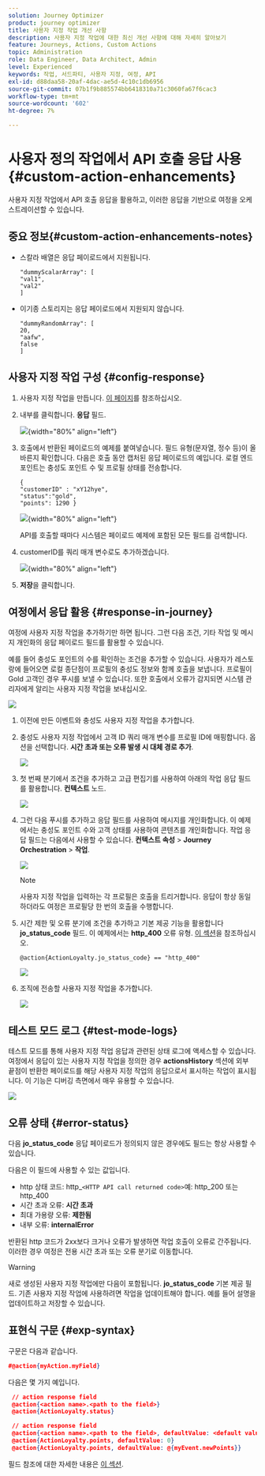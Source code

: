 ```yaml
---
solution: Journey Optimizer
product: journey optimizer
title: 사용자 지정 작업 개선 사항
description: 사용자 지정 작업에 대한 최신 개선 사항에 대해 자세히 알아보기
feature: Journeys, Actions, Custom Actions
topic: Administration
role: Data Engineer, Data Architect, Admin
level: Experienced
keywords: 작업, 서드파티, 사용자 지정, 여정, API
exl-id: d88daa58-20af-4dac-ae5d-4c10c1db6956
source-git-commit: 07b1f9b885574bb6418310a71c3060fa67f6cac3
workflow-type: tm+mt
source-wordcount: '602'
ht-degree: 7%

---
```


# 사용자 정의 작업에서 API 호출 응답 사용 {#custom-action-enhancements}

사용자 지정 작업에서 API 호출 응답을 활용하고, 이러한 응답을 기반으로 여정을 오케스트레이션할 수 있습니다.

<!--
You can now leverage API call responses in custom actions and orchestrate your journeys based on these responses.

This capability was previously only available when using data sources. You can now use it with custom actions. 
-->

## 중요 정보{#custom-action-enhancements-notes}

<!--
* Custom actions should only be used with private or internal endpoints, and used with an appropriate capping or throttling limit. See [this page](../configuration/external-systems.md). 
-->

* 스칼라 배열은 응답 페이로드에서 지원됩니다.

  ```
  "dummyScalarArray": [
  "val1",
  "val2"
  ]
  ```

* 이기종 스토리지는 응답 페이로드에서 지원되지 않습니다.

  ```
  "dummyRandomArray": [
  20,
  "aafw",
  false
  ]
  ```

<!--
## Best practices{#custom-action-enhancements-best-practices}

A capping limit of 5000 calls/s is defined for all custom actions. This limit has been set based on customers usage, to protect external endpoints targeted by custom actions. You need to take this into account in your audience-based journeys by defining an appropriate reading rate (5000 profiles/s when custom actions are used). If needed, you can override this setting by defining a greater capping or throttling limit through our Capping/Throttling APIs. See [this page](../configuration/external-systems.md).

You should not target public endpoints with custom actions for various reasons:

* Without proper capping or throttling, there is a risk of sending too many calls to a public endpoint that may not support such volume.
* Profile data can be sent through custom actions, so targeting a public endpoint could lead to inadvertently sharing personal information externally.
* You have no control on the data being returned by public endpoints. If an endpoint changes its API or starts sending incorrect information, those will be made available in communications sent, with potential negative impacts.
-->

<!--
## Define the custom action {#define-custom-action}

When defining the custom action, two enhancements have been made available: the addition of the GET method and the new payload response field. The other options and parameters are unchanged. See [this page](../action/about-custom-action-configuration.md).

### Endpoint configuration {#endpoint-configuration}

The **URL configuration** section has been renamed **Endpoint configuration**.

In the **Method** drop-down, you can now select **GET**.

![](assets/action-response1.png){width="70%" align="left"}

### Payloads {#payloads-new}

The **Action parameters** section has been renamed **Payloads**. Two fields are available:

* The **Request** field: this field is only available for POST and PUT calling methods.
* The **Response** field: this is the new capability. This field as available for all calling methods.

>[!NOTE]
> 
>Both these fields are optional.

![](assets/action-response2.png){width="70%" align="left"}
-->

## 사용자 지정 작업 구성 {#config-response}

1. 사용자 지정 작업을 만듭니다. [이 페이지](../action/about-custom-action-configuration.md)를 참조하십시오.

1. 내부를 클릭합니다. **응답** 필드.

   ![](assets/action-response2.png){width="80%" align="left"}

1. 호출에서 반환된 페이로드의 예제를 붙여넣습니다. 필드 유형(문자열, 정수 등)이 올바른지 확인합니다. 다음은 호출 동안 캡처된 응답 페이로드의 예입니다. 로컬 엔드포인트는 충성도 포인트 수 및 프로필 상태를 전송합니다.

   ```
   {
   "customerID" : "xY12hye",    
   "status":"gold",
   "points": 1290 }
   ```

   ![](assets/action-response4.png){width="80%" align="left"}

   API를 호출할 때마다 시스템은 페이로드 예제에 포함된 모든 필드를 검색합니다.

1. customerID를 쿼리 매개 변수로도 추가하겠습니다.

   ![](assets/action-response9.png){width="80%" align="left"}

1. **저장**&#x200B;을 클릭합니다.

## 여정에서 응답 활용 {#response-in-journey}

여정에 사용자 지정 작업을 추가하기만 하면 됩니다. 그런 다음 조건, 기타 작업 및 메시지 개인화의 응답 페이로드 필드를 활용할 수 있습니다.

예를 들어 충성도 포인트의 수를 확인하는 조건을 추가할 수 있습니다. 사용자가 레스토랑에 들어오면 로컬 종단점이 프로필의 충성도 정보와 함께 호출을 보냅니다. 프로필이 Gold 고객인 경우 푸시를 보낼 수 있습니다. 또한 호출에서 오류가 감지되면 시스템 관리자에게 알리는 사용자 지정 작업을 보내십시오.

![](assets/action-response5.png)

1. 이전에 만든 이벤트와 충성도 사용자 지정 작업을 추가합니다.

1. 충성도 사용자 지정 작업에서 고객 ID 쿼리 매개 변수를 프로필 ID에 매핑합니다. 옵션을 선택합니다. **시간 초과 또는 오류 발생 시 대체 경로 추가**.

   ![](assets/action-response10.png)

1. 첫 번째 분기에서 조건을 추가하고 고급 편집기를 사용하여 아래의 작업 응답 필드를 활용합니다. **컨텍스트** 노드.

   ![](assets/action-response6.png)

1. 그런 다음 푸시를 추가하고 응답 필드를 사용하여 메시지를 개인화합니다. 이 예제에서는 충성도 포인트 수와 고객 상태를 사용하여 콘텐츠를 개인화합니다. 작업 응답 필드는 다음에서 사용할 수 있습니다. **컨텍스트 속성** > **Journey Orchestration** > **작업**.

   ![](assets/action-response8.png)

   >[!NOTE]
   >
   >사용자 지정 작업을 입력하는 각 프로필은 호출을 트리거합니다. 응답이 항상 동일하더라도 여정은 프로필당 한 번의 호출을 수행합니다.

1. 시간 제한 및 오류 분기에 조건을 추가하고 기본 제공 기능을 활용합니다 **jo_status_code** 필드. 이 예제에서는
   **http_400** 오류 유형. [이 섹션](#error-status)을 참조하십시오.

   ```
   @action{ActionLoyalty.jo_status_code} == "http_400"
   ```

   ![](assets/action-response7.png)

1. 조직에 전송할 사용자 지정 작업을 추가합니다.

   ![](assets/action-response11.png)

## 테스트 모드 로그 {#test-mode-logs}

테스트 모드를 통해 사용자 지정 작업 응답과 관련된 상태 로그에 액세스할 수 있습니다. 여정에서 응답이 있는 사용자 지정 작업을 정의한 경우 **actionsHistory** 섹션에 외부 끝점이 반환한 페이로드를 해당 사용자 지정 작업의 응답으로서 표시하는 작업이 표시됩니다. 이 기능은 디버깅 측면에서 매우 유용할 수 있습니다.

![](assets/action-response12.png)

## 오류 상태 {#error-status}

다음 **jo_status_code** 응답 페이로드가 정의되지 않은 경우에도 필드는 항상 사용할 수 있습니다.

다음은 이 필드에 사용할 수 있는 값입니다.

* http 상태 코드: http_`<HTTP API call returned code>`예: http_200 또는 http_400
* 시간 초과 오류: **시간 초과**
* 최대 가용량 오류: **제한됨**
* 내부 오류: **internalError**

반환된 http 코드가 2xx보다 크거나 오류가 발생하면 작업 호출이 오류로 간주됩니다. 이러한 경우 여정은 전용 시간 초과 또는 오류 분기로 이동합니다.

>[!WARNING]
>
>새로 생성된 사용자 지정 작업에만 다음이 포함됩니다. **jo_status_code** 기본 제공 필드. 기존 사용자 지정 작업에 사용하려면 작업을 업데이트해야 합니다. 예를 들어 설명을 업데이트하고 저장할 수 있습니다.

## 표현식 구문 {#exp-syntax}

구문은 다음과 같습니다.

```json
#@action{myAction.myField} 
```

다음은 몇 가지 예입니다.

```json
 // action response field
 @action{<action name>.<path to the field>}
 @action{ActionLoyalty.status}
```

```json
 // action response field
 @action{<action name>.<path to the field>, defaultValue: <default value expression>}
 @action{ActionLoyalty.points, defaultValue: 0}
 @action{ActionLoyalty.points, defaultValue: @{myEvent.newPoints}}
```

필드 참조에 대한 자세한 내용은 [이 섹션](../building-journeys/expression/field-references.md).
